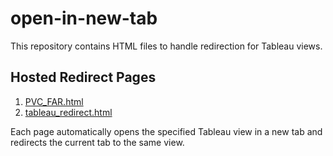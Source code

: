# open-in-new-tab

This repository contains HTML files to handle redirection for Tableau views.

## Hosted Redirect Pages

1. [PVC_FAR.html](https://jwang0928.github.io/open-in-new-tab/PVC_FAR.html)
2. [tableau_redirect.html](https://jwang0928.github.io/open-in-new-tab/tableau_redirect.html)

Each page automatically opens the specified Tableau view in a new tab and redirects the current tab to the same view.
